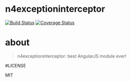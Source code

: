 # n4exceptioninterceptor
[![Build Status](https://secure.travis-ci.org/N4Works/n4exceptioninterceptor.png?branch=master)](https://travis-ci.org/N4Works/n4exceptioninterceptor)
[![Coverage Status](https://coveralls.io/repos/N4Works/n4exceptioninterceptor/badge.svg?branch=master)](https://coveralls.io/r/N4Works/n4exceptioninterceptor/?branch=master)

# about

> n4exceptioninterceptor: best AngularJS module ever!

#LICENSE

MIT
